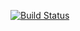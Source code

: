 [![Build Status](https://cloud.drone.io/api/badges/Doomseday/cc-uebung-12/status.svg)](https://cloud.drone.io/Doomseday/cc-uebung-12)
